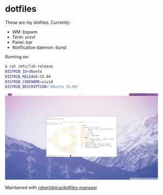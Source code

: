 # dotfiles

These are my dotfiles. Currently:

* WM: bspwm
* Term: urxvt
* Panel: bar
* Notification daemon: dunst

Running on:
```sh
$ cat /etc/lsb-release
DISTRIB_ID=Ubuntu
DISTRIB_RELEASE=15.04
DISTRIB_CODENAME=vivid
DISTRIB_DESCRIPTION="Ubuntu 15.04"
```

![screenshot.png](./screenshot.png)

Maintained with [robertdolca/dotfiles-manager](https://github.com/robertdolca/dotfiles-manager)
